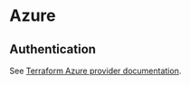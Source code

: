 # Azure

## Authentication

See [Terraform Azure provider documentation](https://registry.terraform.io/providers/hashicorp/azurerm/latest/docs#authenticating-to-azure).
